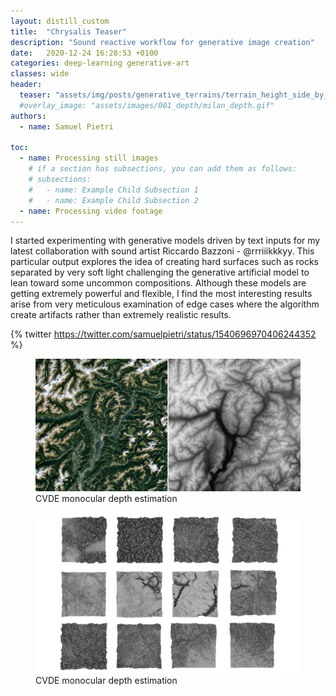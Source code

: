 ```yaml
---
layout: distill_custom
title:  "Chrysalis Teaser"
description: "Sound reactive workflow for generative image creation"
date:   2020-12-24 16:28:53 +0100
categories: deep-learning generative-art
classes: wide
header:
  teaser: "assets/img/posts/generative_terrains/terrain_height_side_by_side.png"
  #overlay_image: "assets/images/001_depth/milan_depth.gif"
authors:
  - name: Samuel Pietri

toc:
  - name: Processing still images
    # if a section has subsections, you can add them as follows:
    # subsections:
    #   - name: Example Child Subsection 1
    #   - name: Example Child Subsection 2
  - name: Processing video footage
---
```


I started experimenting with generative models driven by text inputs for my latest collaboration with sound artist Riccardo Bazzoni - @rrriiikkkyy. This particular output explores the idea of creating hard surfaces such as rocks separated by very soft light challenging the generative artificial model to lean toward some uncommon compositions. Although these models are getting extremely powerful and flexible, I find the most interesting results arise from very meticulous examination of edge cases where the algorithm create artifacts rather than extremely realistic results.

{% twitter https://twitter.com/samuelpietri/status/1540696970406244352 %}

<figure>
    <img src="/assets/img/posts/generative_terrains/terrain_height_side_by_side.png">
    <figcaption>CVDE monocular depth estimation</figcaption>
</figure>




<figure>
    <img src="/assets/img/posts/generative_terrains/terrain_collage.png">
    <figcaption>CVDE monocular depth estimation</figcaption>
</figure>

